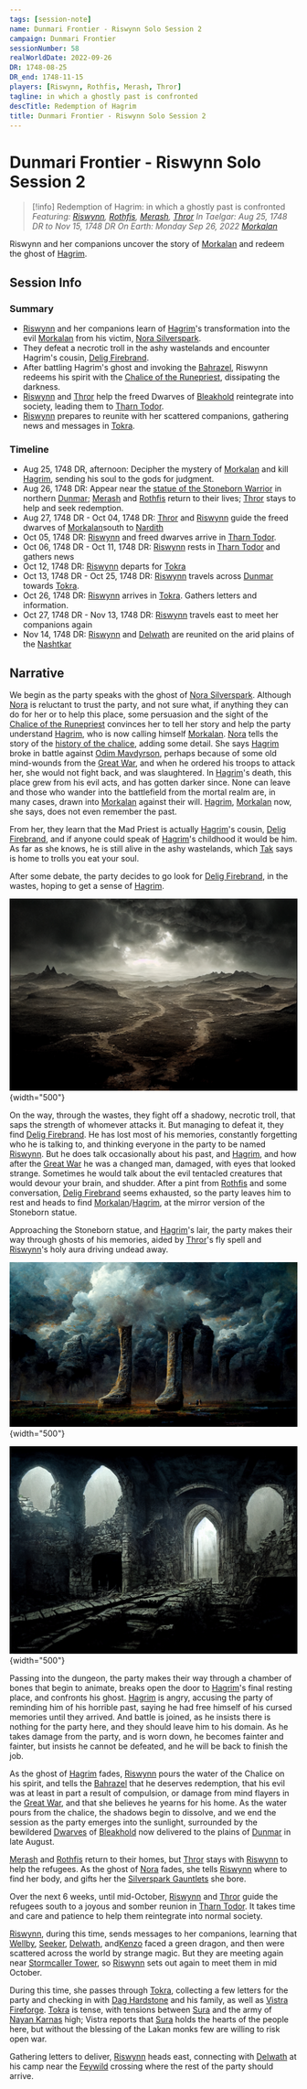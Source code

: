 ```yaml
---
tags: [session-note]
name: Dunmari Frontier - Riswynn Solo Session 2
campaign: Dunmari Frontier
sessionNumber: 58
realWorldDate: 2022-09-26
DR: 1748-08-25
DR_end: 1748-11-15
players: [Riswynn, Rothfis, Merash, Thror]
tagline: in which a ghostly past is confronted
descTitle: Redemption of Hagrim
title: Dunmari Frontier - Riswynn Solo Session 2
---
```

# Dunmari Frontier - Riswynn Solo Session 2

>[!info] Redemption of Hagrim: in which a ghostly past is confronted
> *Featuring: [Riswynn](<../../../people/pcs/dunmar-fellowship/riswynn.md>), [Rothfis](<../../../people/pcs/dunmar-fellowship/guests/rothfis.md>), [Merash](<../../../people/pcs/dunmar-fellowship/guests/merash.md>), [Thror](<../../../people/pcs/dunmar-fellowship/guests/thror.md>)*
> *In Taelgar: Aug 25, 1748 DR to Nov 15, 1748 DR*
> *On Earth: Monday Sep 26, 2022*
> *[Morkalan](<../../../cosmology/multiverse/echo-realms/shadowfell/morkalan.md>)*

Riswynn and her companions uncover the story of [Morkalan](<../../../cosmology/multiverse/echo-realms/shadowfell/morkalan.md>) and redeem the ghost of [Hagrim](<../../../people/dwarves/hagrim.md>).
## Session Info
### Summary
- [Riswynn](<../../../people/pcs/dunmar-fellowship/riswynn.md>) and her companions learn of [Hagrim](<../../../people/dwarves/hagrim.md>)'s transformation into the evil [Morkalan](<../../../cosmology/multiverse/echo-realms/shadowfell/morkalan.md>) from his victim, [Nora Silverspark](<../../../people/dwarves/nora-silverspark.md>).
- They defeat a necrotic troll in the ashy wastelands and encounter Hagrim's cousin, [Delig Firebrand](<../../../people/dwarves/delig-firebrand.md>).
- After battling Hagrim's ghost and invoking the [Bahrazel](<../../../cosmology/gods/embodied-gods/bahrazel/bahrazel.md>), Riswynn redeems his spirit with the [Chalice of the Runepriest](<../../../things/artifacts-of-power/chalice-of-the-runepriest.md>), dissipating the darkness.
- [Riswynn](<../../../people/pcs/dunmar-fellowship/riswynn.md>) and [Thror](<../../../people/pcs/dunmar-fellowship/guests/thror.md>) help the freed Dwarves of [Bleakhold](<../../../cosmology/multiverse/echo-realms/shadowfell/bleakhold.md>) reintegrate into society, leading them to [Tharn Todor](<../../../gazetteer/greater-dunmar/realms/nardith/tharn-todor.md>).
- [Riswynn](<../../../people/pcs/dunmar-fellowship/riswynn.md>) prepares to reunite with her scattered companions, gathering news and messages in [Tokra](<../../../gazetteer/greater-dunmar/realms/dunmar/central-dunmar/tokra/tokra.md>).

### Timeline
- Aug 25, 1748 DR, afternoon: Decipher the mystery of [Morkalan](<../../../cosmology/multiverse/echo-realms/shadowfell/morkalan.md>) and kill [Hagrim](<../../../people/dwarves/hagrim.md>), sending his soul to the gods for judgment.
- Aug 26, 1748 DR: Appear near the [statue of the Stoneborn Warrior](<../../../gazetteer/greater-dunmar/dunmari-basin/stoneborn-statue-dungeon.md>) in northern [Dunmar](<../../../gazetteer/greater-dunmar/realms/dunmar/dunmar.md>); [Merash](<../../../people/pcs/dunmar-fellowship/guests/merash.md>) and [Rothfis](<../../../people/pcs/dunmar-fellowship/guests/rothfis.md>) return to their lives; [Thror](<../../../people/pcs/dunmar-fellowship/guests/thror.md>) stays to help and seek redemption.
- Aug 27, 1748 DR - Oct 04, 1748 DR: [Thror](<../../../people/pcs/dunmar-fellowship/guests/thror.md>) and [Riswynn](<../../../people/pcs/dunmar-fellowship/riswynn.md>) guide the freed dwarves of [Morkalan](<../../../cosmology/multiverse/echo-realms/shadowfell/morkalan.md>)south to [Nardith](<../../../gazetteer/greater-dunmar/realms/nardith/nardith.md>)
- Oct 05, 1748 DR: [Riswynn](<../../../people/pcs/dunmar-fellowship/riswynn.md>) and freed dwarves arrive in [Tharn Todor](<../../../gazetteer/greater-dunmar/realms/nardith/tharn-todor.md>).
- Oct 06, 1748 DR - Oct 11, 1748 DR: [Riswynn](<../../../people/pcs/dunmar-fellowship/riswynn.md>) rests in [Tharn Todor](<../../../gazetteer/greater-dunmar/realms/nardith/tharn-todor.md>) and gathers news
- Oct 12, 1748 DR: [Riswynn](<../../../people/pcs/dunmar-fellowship/riswynn.md>) departs for [Tokra](<../../../gazetteer/greater-dunmar/realms/dunmar/central-dunmar/tokra/tokra.md>)
- Oct 13, 1748 DR - Oct 25, 1748 DR: [Riswynn](<../../../people/pcs/dunmar-fellowship/riswynn.md>) travels across [Dunmar](<../../../gazetteer/greater-dunmar/realms/dunmar/dunmar.md>) towards [Tokra](<../../../gazetteer/greater-dunmar/realms/dunmar/central-dunmar/tokra/tokra.md>).
- Oct 26, 1748 DR: [Riswynn](<../../../people/pcs/dunmar-fellowship/riswynn.md>) arrives in [Tokra](<../../../gazetteer/greater-dunmar/realms/dunmar/central-dunmar/tokra/tokra.md>). Gathers letters and information.
- Oct 27, 1748 DR - Nov 13, 1748 DR: [Riswynn](<../../../people/pcs/dunmar-fellowship/riswynn.md>) travels east to meet her companions again
- Nov 14, 1748 DR: [Riswynn](<../../../people/pcs/dunmar-fellowship/riswynn.md>) and [Delwath](<../../../people/pcs/dunmar-fellowship/delwath.md>) are reunited on the arid plains of the [Nashtkar](<../../../gazetteer/greater-dunmar/dunmari-basin/nashtkar.md>)


## Narrative
We begin as the party speaks with the ghost of [Nora Silverspark](<../../../people/dwarves/nora-silverspark.md>). Although [Nora](<../../../people/dwarves/nora-silverspark.md>) is reluctant to trust the party, and not sure what, if anything they can do for her or to help this place, some persuasion and the sight of the [Chalice of the Runepriest](<../../../things/artifacts-of-power/chalice-of-the-runepriest.md>) convinces her to tell her story and help the party understand [Hagrim](<../../../people/dwarves/hagrim.md>), who is now calling himself [Morkalan](<../../../cosmology/multiverse/echo-realms/shadowfell/morkalan.md>). [Nora](<../../../people/dwarves/nora-silverspark.md>) tells the story of the [history of the chalice](<../../../things/artifacts-of-power/chalice-of-the-runepriest.md#history-of-the-chalice>), adding some detail. She says [Hagrim](<../../../people/dwarves/hagrim.md>) broke in battle against [Odim Mavdyrson](<../../../people/historical-figures/odim-mavdyrson.md>), perhaps because of some old mind-wounds from the [Great War](<../../../events/1500s/great-war.md>), and when he ordered his troops to attack her, she would not fight back, and was slaughtered. In [Hagrim](<../../../people/dwarves/hagrim.md>)'s death, this place grew from his evil acts, and has gotten darker since. None can leave and those who wander into the battlefield from the mortal realm are, in many cases, drawn into [Morkalan](<../../../cosmology/multiverse/echo-realms/shadowfell/morkalan.md>) against their will. [Hagrim](<../../../people/dwarves/hagrim.md>), [Morkalan](<../../../cosmology/multiverse/echo-realms/shadowfell/morkalan.md>) now, she says, does not even remember the past. 

From her, they learn that the Mad Priest is actually [Hagrim](<../../../people/dwarves/hagrim.md>)'s cousin, [Delig Firebrand](<../../../people/dwarves/delig-firebrand.md>), and if anyone could speak of [Hagrim](<../../../people/dwarves/hagrim.md>)'s childhood it would be him. As far as she knows, he is still alive in the ashy wastelands, which [Tak](<../../../people/dwarves/tak.md>) says is home to trolls you eat your soul. 

After some debate, the party decides to go look for [Delig Firebrand](<../../../people/dwarves/delig-firebrand.md>), in the wastes, hoping to get a sense of [Hagrim](<../../../people/dwarves/hagrim.md>). 

![Ash Plains](../../../assets/ash-plains.png){width="500"}

On the way, through the wastes, they fight off a shadowy, necrotic troll, that saps the strength of whomever attacks it. But managing to defeat it, they find [Delig Firebrand](<../../../people/dwarves/delig-firebrand.md>). He has lost most of his memories, constantly forgetting who he is talking to, and thinking everyone in the party to be named [Riswynn](<../../../people/pcs/dunmar-fellowship/riswynn.md>). But he does talk occasionally about his past, and [Hagrim](<../../../people/dwarves/hagrim.md>), and how after the [Great War](<../../../events/1500s/great-war.md>) he was a changed man, damaged, with eyes that looked strange. Sometimes he would talk about the evil tentacled creatures that would devour your brain, and shudder. After a pint from [Rothfis](<../../../people/pcs/dunmar-fellowship/guests/rothfis.md>) and some conversation, [Delig Firebrand](<../../../people/dwarves/delig-firebrand.md>) seems exhausted, so the party leaves him to rest and heads to find [Morkalan](<../../../cosmology/multiverse/echo-realms/shadowfell/morkalan.md>)/[Hagrim](<../../../people/dwarves/hagrim.md>), at the mirror version of the Stoneborn statue.

Approaching the Stoneborn statue, and [Hagrim](<../../../people/dwarves/hagrim.md>)'s lair, the party makes their way through ghosts of his memories, aided by [Thror](<../../../people/pcs/dunmar-fellowship/guests/thror.md>)'s fly spell and [Riswynn](<../../../people/pcs/dunmar-fellowship/riswynn.md>)'s holy aura driving undead away. 

![Giant Statue Legs Morkalan](../../../assets/giant-statue-legs-morkalan.png){width="500"}

![Morkalan Hagrim Fort](../../../assets/morkalan-hagrim-fort.png){width="500"}

Passing into the dungeon, the party makes their way through a chamber of bones that begin to animate, breaks open the door to [Hagrim](<../../../people/dwarves/hagrim.md>)'s final resting place, and confronts his ghost. [Hagrim](<../../../people/dwarves/hagrim.md>) is angry, accusing the party of reminding him of his horrible past, saying he had free himself of his cursed memories until they arrived. And battle is joined, as he insists there is nothing for the party here, and they should leave him to his domain. As he takes damage from the party, and is worn down, he becomes fainter and fainter, but insists he cannot be defeated, and he will be back to finish the job. 

As the ghost of [Hagrim](<../../../people/dwarves/hagrim.md>) fades, [Riswynn](<../../../people/pcs/dunmar-fellowship/riswynn.md>) pours the water of the Chalice on his spirit, and tells the [Bahrazel](<../../../cosmology/gods/embodied-gods/bahrazel/bahrazel.md>) that he deserves redemption, that his evil was at least in part a result of compulsion, or damage from mind flayers in the [Great War](<../../../events/1500s/great-war.md>), and that she believes he yearns for his home. As the water pours from the chalice, the shadows begin to dissolve, and we end the session as the party emerges into the sunlight, surrounded by the bewildered [Dwarves](<../../../species/children-of-the-embodied-gods/dwarves/dwarves.md>) of [Bleakhold](<../../../cosmology/multiverse/echo-realms/shadowfell/bleakhold.md>) now delivered to the plains of [Dunmar](<../../../gazetteer/greater-dunmar/realms/dunmar/dunmar.md>) in late August. 

[Merash](<../../../people/pcs/dunmar-fellowship/guests/merash.md>) and [Rothfis](<../../../people/pcs/dunmar-fellowship/guests/rothfis.md>) return to their homes, but [Thror](<../../../people/pcs/dunmar-fellowship/guests/thror.md>) stays with [Riswynn](<../../../people/pcs/dunmar-fellowship/riswynn.md>) to help the refugees. As the ghost of [Nora](<../../../people/dwarves/nora-silverspark.md>) fades, she tells [Riswynn](<../../../people/pcs/dunmar-fellowship/riswynn.md>) where to find her body, and gifts her the [Silverspark Gauntlets](<../treasure/notable-items/silverspark-gauntlets.md>) she bore. 

Over the next 6 weeks, until mid-October, [Riswynn](<../../../people/pcs/dunmar-fellowship/riswynn.md>) and [Thror](<../../../people/pcs/dunmar-fellowship/guests/thror.md>) guide the refugees south to a joyous and somber reunion in [Tharn Todor](<../../../gazetteer/greater-dunmar/realms/nardith/tharn-todor.md>). It takes time and care and patience to help them reintegrate into normal society.

[Riswynn](<../../../people/pcs/dunmar-fellowship/riswynn.md>), during this time, sends messages to her companions, learning that [Wellby](<../../../people/pcs/dunmar-fellowship/wellby.md>), [Seeker](<../../../people/pcs/dunmar-fellowship/seeker.md>), [Delwath](<../../../people/pcs/dunmar-fellowship/delwath.md>), and[Kenzo](<../../../people/pcs/dunmar-fellowship/kenzo.md>) faced a green dragon, and then were scattered across the world by strange magic. But they are meeting again near [Stormcaller Tower](<../../../gazetteer/greater-dunmar/dunmari-basin/stormcaller-tower.md>), so [Riswynn](<../../../people/pcs/dunmar-fellowship/riswynn.md>) sets out again to meet them in mid October. 

During this time, she passes through [Tokra](<../../../gazetteer/greater-dunmar/realms/dunmar/central-dunmar/tokra/tokra.md>), collecting a few letters for the party and checking in with [Dag Hardstone](<../../../people/dwarves/dag-hardstone.md>) and his family, as well as [Vistra Fireforge](<../../../people/dwarves/vistra-fireforge.md>). [Tokra](<../../../gazetteer/greater-dunmar/realms/dunmar/central-dunmar/tokra/tokra.md>) is tense, with tensions between [Sura](<../../../people/dunmari/sura.md>) and the army of [Nayan Karnas](<../../../people/dunmari/nayan-karnas.md>) high; Vistra reports that [Sura](<../../../people/dunmari/sura.md>) holds the hearts of the people here, but without the blessing of the Lakan monks few are willing to risk open war. 

Gathering letters to deliver, [Riswynn](<../../../people/pcs/dunmar-fellowship/riswynn.md>) heads east, connecting with [Delwath](<../../../people/pcs/dunmar-fellowship/delwath.md>) at his camp near the [Feywild](<../../../cosmology/multiverse/echo-realms/feywild/feywild.md>) crossing where the rest of the party should arrive. 
